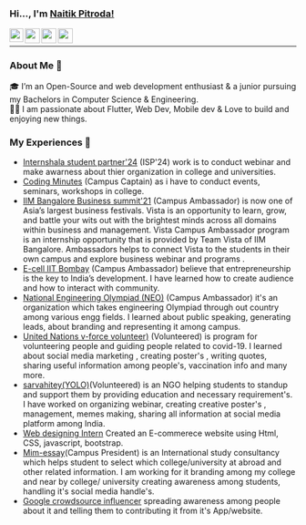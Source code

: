 ### Hi..., I'm [Naitik Pitroda!](https://codenaitik.github.io/NaitikPitroda/)

<a href="https://www.linkedin.com/in/naitik-pitroda-75056b1a9/">
  <img align="left" width="24px" src="https://cdn.jsdelivr.net/npm/simple-icons@v3/icons/linkedin.svg"  />
</a>

<a href="mailto:pitroda.np@gmail.com">
  <img align="left" width="26px" src="https://cdn.jsdelivr.net/npm/simple-icons@v3/icons/gmail.svg" />
</a>
<a href="https://www.instagram.com/naitik_pitroda/">
  <img align="left" width="26px" src="https://cdn.jsdelivr.net/npm/simple-icons@v3/icons/instagram.svg" />
</a>
<a href="https://dev.to/naitik_pitroda">
  <img align="left" width="26px" src="https://cdn.jsdelivr.net/npm/simple-icons@v3/icons/medium.svg" />
</a>

<br />
<hr>

### About Me 🚀
🎓 I’m an Open-Source and web development enthusiast & a junior pursuing my Bachelors in Computer Science & Engineering. </br>
👨‍💻  I am passionate about Flutter, Web Dev, Mobile dev & Love to build and enjoying new things. </br>

### My Experiences 🙌

- [Internshala student partner'24](https://internshala.com/) (ISP'24) work is to conduct webinar and make awarness about thier organization in college and universities. 
- [Coding Minutes](https://codingminutes.com/) (Campus Captain) as i have to conduct events, seminars, workshops in college.
- [IIM Bangalore Business summit'21](https://www.iimb-vista.com/vcap-2021/) (Campus Ambassador) is now one of Asia’s largest business festivals. Vista is an opportunity to learn, grow, and battle your wits out with the brightest minds across all domains within business and management.
Vista Campus Ambassador program is an internship opportunity that is provided by Team Vista of IIM Bangalore. Ambassadors helps to connect Vista to the students in their own campus and explore business webinar and programs .
- [E-cell IIT Bombay](https://www.ecell.in/2020/) (Campus Ambassador) believe that entrepreneurship is the key to India’s development. I have learned how to create audience and how to interact with community.
- [National Engineering Olympiad (NEO)](https://nationalolympiad.org/) (Campus Ambassador) it's an organization which takes engineering Olympiad through out country among various engg fields. I learned about public speaking, generating leads, about branding and representing it among campus.
- [United Nations v-force volunteer)](https://v-force.in/) (Volunteered) is program for volunteering people and guiding people related to covid-19. I learned about social media marketing , creating poster's , writing quotes, sharing useful information among people's, vaccination info and many more.
- [sarvahitey(YOLO)](https://www.sarvahitey.org/)(Volunteered) is an NGO helping students to standup and support them by providing education and necessary requirement's. I have worked on organizing webinar, creating creative poster's , management, memes making, sharing all information at social media platform among India.
- [Web designing Intern](https://internshipstudio.com/) Created an E-commerece website using Html, CSS, javascript, bootstrap.
- [Mim-essay](https://www.mim-essay.com/)(Campus President) is an International study consultancy which helps student to select which college/university at abroad and other related information. I am working for it branding among my college and near by college/ university creating awareness among students, handling it's social media handle's. 
- [Google crowdsource influencer](https://crowdsource.google.com/) spreading awareness among people about it and telling them to contributing it from it's App/website.
